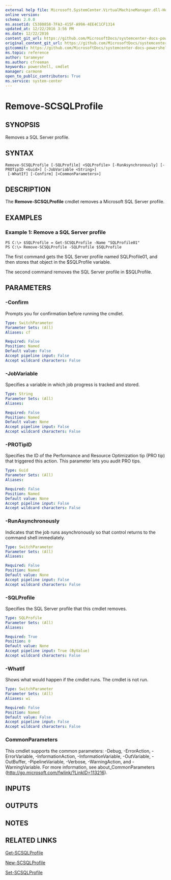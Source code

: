 ```yaml
---
external help file: Microsoft.SystemCenter.VirtualMachineManager.dll-Help.xml
online version: 
schema: 2.0.0
ms.assetid: C5380858-7FA3-415F-A99A-4EE4C1CF1314
updated_at: 12/22/2016 3:56 PM
ms.date: 12/22/2016
content_git_url: https://github.com/MicrosoftDocs/systemcenter-docs-powershell/blob/master/systemcenter-cmdlets/SystemCenter2016/VirtualMachineManager/vlatest/Remove-SCSQLProfile.md
original_content_git_url: https://github.com/MicrosoftDocs/systemcenter-docs-powershell/blob/master/systemcenter-cmdlets/SystemCenter2016/VirtualMachineManager/vlatest/Remove-SCSQLProfile.md
gitcommit: https://github.com/MicrosoftDocs/systemcenter-docs-powershell/blob/96e5647587661652225fbdd2c797cd4d59d542bc/systemcenter-cmdlets/SystemCenter2016/VirtualMachineManager/vlatest/Remove-SCSQLProfile.md
ms.topic: reference
author: tarameyer
ms.author: cfreeman
keywords: powershell, cmdlet
manager: carmonm
open_to_public_contributors: True
ms.service: system-center
---
```


# Remove-SCSQLProfile

## SYNOPSIS
Removes a SQL Server profile.

## SYNTAX

```
Remove-SCSQLProfile [-SQLProfile] <SQLProfile> [-RunAsynchronously] [-PROTipID <Guid>] [-JobVariable <String>]
 [-WhatIf] [-Confirm] [<CommonParameters>]
```

## DESCRIPTION
The **Remove-SCSQLProfile** cmdlet removes a Microsoft SQL Server profile.

## EXAMPLES

### Example 1: Remove a SQL Server profile
```
PS C:\> $SQLProfile = Get-SCSQLProfile -Name "SQLProfile01"
PS C:\> Remove-SCSQLProfile -SQLProfile $SQLProfile
```

The first command gets the SQL Server profile named SQLProfile01, and then stores that object in the $SQLProfile variable.

The second command removes the SQL Server profile in $SQLProfile.

## PARAMETERS

### -Confirm
Prompts you for confirmation before running the cmdlet.

```yaml
Type: SwitchParameter
Parameter Sets: (All)
Aliases: cf

Required: False
Position: Named
Default value: False
Accept pipeline input: False
Accept wildcard characters: False
```

### -JobVariable
Specifies a variable in which job progress is tracked and stored.

```yaml
Type: String
Parameter Sets: (All)
Aliases: 

Required: False
Position: Named
Default value: None
Accept pipeline input: False
Accept wildcard characters: False
```

### -PROTipID
Specifies the ID of the Performance and Resource Optimization tip (PRO tip) that triggered this action.
This parameter lets you audit PRO tips.

```yaml
Type: Guid
Parameter Sets: (All)
Aliases: 

Required: False
Position: Named
Default value: None
Accept pipeline input: False
Accept wildcard characters: False
```

### -RunAsynchronously
Indicates that the job runs asynchronously so that control returns to the command shell immediately.

```yaml
Type: SwitchParameter
Parameter Sets: (All)
Aliases: 

Required: False
Position: Named
Default value: None
Accept pipeline input: False
Accept wildcard characters: False
```

### -SQLProfile
Specifies the SQL Server profile that this cmdlet removes.

```yaml
Type: SQLProfile
Parameter Sets: (All)
Aliases: 

Required: True
Position: 0
Default value: None
Accept pipeline input: True (ByValue)
Accept wildcard characters: False
```

### -WhatIf
Shows what would happen if the cmdlet runs.
The cmdlet is not run.

```yaml
Type: SwitchParameter
Parameter Sets: (All)
Aliases: wi

Required: False
Position: Named
Default value: False
Accept pipeline input: False
Accept wildcard characters: False
```

### CommonParameters
This cmdlet supports the common parameters: -Debug, -ErrorAction, -ErrorVariable, -InformationAction, -InformationVariable, -OutVariable, -OutBuffer, -PipelineVariable, -Verbose, -WarningAction, and -WarningVariable. For more information, see about_CommonParameters (http://go.microsoft.com/fwlink/?LinkID=113216).

## INPUTS

## OUTPUTS

## NOTES

## RELATED LINKS

[Get-SCSQLProfile](xref:SystemCenter2016/VirtualMachineManager/vlatest/Get-SCSQLProfile.md)

[New-SCSQLProfile](xref:SystemCenter2016/VirtualMachineManager/vlatest/New-SCSQLProfile.md)

[Set-SCSQLProfile](xref:SystemCenter2016/VirtualMachineManager/vlatest/Set-SCSQLProfile.md)


